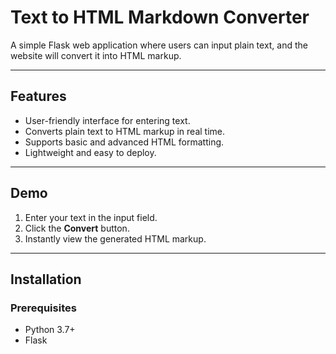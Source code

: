 # Text to HTML Markdown Converter  

A simple Flask web application where users can input plain text, and the website will convert it into HTML markup.

---

## Features  
- User-friendly interface for entering text.  
- Converts plain text to HTML markup in real time.  
- Supports basic and advanced HTML formatting.  
- Lightweight and easy to deploy.

---

## Demo  
1. Enter your text in the input field.  
2. Click the **Convert** button.  
3. Instantly view the generated HTML markup.  

---

## Installation  

### Prerequisites  
- Python 3.7+  
- Flask  


